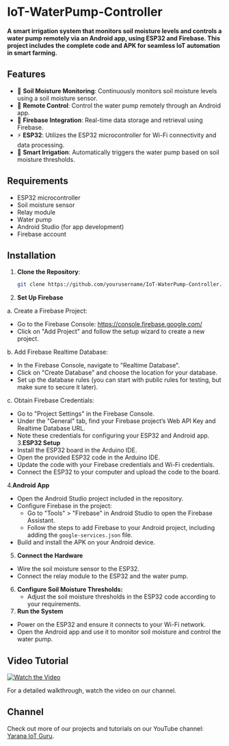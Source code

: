 # IoT-WaterPump-Controller

**A smart irrigation system that monitors soil moisture levels and controls a water pump remotely via an Android app, using ESP32 and Firebase. This project includes the complete code and APK for seamless IoT automation in smart farming.**

## Features

- 🌱 **Soil Moisture Monitoring**: Continuously monitors soil moisture levels using a soil moisture sensor.
- 📱 **Remote Control**: Control the water pump remotely through an Android app.
- 🔗 **Firebase Integration**: Real-time data storage and retrieval using Firebase.
- ⚡ **ESP32**: Utilizes the ESP32 microcontroller for Wi-Fi connectivity and data processing.
- 🌿 **Smart Irrigation**: Automatically triggers the water pump based on soil moisture thresholds.

## Requirements

- ESP32 microcontroller
- Soil moisture sensor
- Relay module
- Water pump
- Android Studio (for app development)
- Firebase account
## Installation

1. **Clone the Repository**:
   ```bash
   git clone https://github.com/yourusername/IoT-WaterPump-Controller.git
2. **Set Up Firebase**
   
a. Create a Firebase Project:
   - Go to the Firebase Console: https://console.firebase.google.com/
   - Click on "Add Project" and follow the setup wizard to create a new project.

b. Add Firebase Realtime Database:
   - In the Firebase Console, navigate to "Realtime Database".
   - Click on "Create Database" and choose the location for your database.
   - Set up the database rules (you can start with public rules for testing, but make sure to secure it later).

c. Obtain Firebase Credentials:
   - Go to "Project Settings" in the Firebase Console.
   - Under the "General" tab, find your Firebase project’s Web API Key and Realtime Database URL.
   - Note these credentials for configuring your ESP32 and Android app.
3.**ESP32 Setup**
- Install the ESP32 board in the Arduino IDE.
- Open the provided ESP32 code in the Arduino IDE.
- Update the code with your Firebase credentials and Wi-Fi credentials.
- Connect the ESP32 to your computer and upload the code to the board.
  
4.**Android App**
- Open the Android Studio project included in the repository.
- Configure Firebase in the project:
  - Go to "Tools" > "Firebase" in Android Studio to open the Firebase Assistant.
  - Follow the steps to add Firebase to your Android project, including adding the `google-services.json` file.
- Build and install the APK on your Android device.
5. **Connect the Hardware**
  - Wire the soil moisture sensor to the ESP32.
  - Connect the relay module to the ESP32 and the water pump.
6. **Configure Soil Moisture Thresholds:**
    - Adjust the soil moisture thresholds in the ESP32 code according to your requirements.
7. **Run the System**
- Power on the ESP32 and ensure it connects to your Wi-Fi network.
- Open the Android app and use it to monitor soil moisture and control the water pump.
## Video Tutorial

[![Watch the Video](https://img.youtube.com/vi/NFRJDUmAJCE/hqdefault.jpg)](https://youtu.be/NFRJDUmAJCE)

For a detailed walkthrough, watch the video on our channel.

## Channel

Check out more of our projects and tutorials on our YouTube channel: [Yarana IoT Guru](https://www.youtube.com/@YaranaIotGuru).

